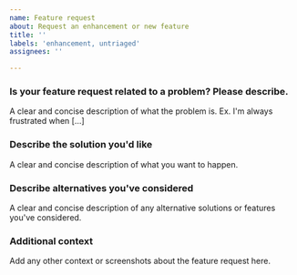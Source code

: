 ```yaml
---
name: Feature request
about: Request an enhancement or new feature
title: ''
labels: 'enhancement, untriaged'
assignees: ''

---
```


<!--
Github Issues are consistently monitored by F5 staff, but should be considered
as community supported. 
-->

### Is your feature request related to a problem? Please describe.
A clear and concise description of what the problem is. Ex. I'm always frustrated when [...]

### Describe the solution you'd like
A clear and concise description of what you want to happen.

### Describe alternatives you've considered
A clear and concise description of any alternative solutions or features you've considered.

### Additional context
Add any other context or screenshots about the feature request here.
